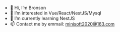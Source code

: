 - 👋 Hi, I’m Bronson
- 👀 I’m interested in Vue/React/NestJS/Mysql
- 🌱 I’m currently learning NestJS
- 📫 Contact me by emmail: minisoft2020@163.com
